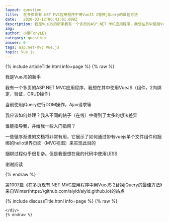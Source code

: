 ```yaml
---
layout: question
title:  在多页现有.NET MVC应用程序中用VueJS 2替换jQuery的最佳方法
date:   2020-03-12T06:43:01.000Z
description: 我是VueJS的新手我有一个多页的ASP.NET MVC应用程序，我想在其中使用VueJS（组件，2向绑定，验证，CRUD操作）当前使用jQuer...
img: 
author: 小胖TonyLEY
category: question
answer: 0
tags: asp.net-mvc Vue.js
topic: Vue.js
---
```

<div class="article-root">
  <div class="article">
    {% include articleTitle.html info=page %}
    {% raw %}
    <div class="article-content"><p><font style="vertical-align: inherit;"><font style="vertical-align: inherit;">我是VueJS的新手</font></font></p>

<p><font style="vertical-align: inherit;"><font style="vertical-align: inherit;">我有一个多页的ASP.NET MVC应用程序，我想在其中使用VueJS（组件，2向绑定，验证，CRUD操作）</font></font></p>

<p><font style="vertical-align: inherit;"><font style="vertical-align: inherit;">当前使用jQuery进行DOM操作，Ajax请求等</font></font></p>

<p><font style="vertical-align: inherit;"><font style="vertical-align: inherit;">我应该如何处理？</font><font style="vertical-align: inherit;">我从不同的帖子（在线）中得到了太多的想法差异</font></font></p>

<p><font style="vertical-align: inherit;"><font style="vertical-align: inherit;">谁能指导我，并给我一些入门指南？</font></font></p>

<p><font style="vertical-align: inherit;"><font style="vertical-align: inherit;">一些循序渐进的文档将非常有用，它展示了如何通过带有vuejs单个文件组件和捆绑的hello世界页面（MVC视图）来实现此目的</font></font></p>

<p><font style="vertical-align: inherit;"><font style="vertical-align: inherit;">捆绑过程似乎很复杂。</font><font style="vertical-align: inherit;">但是我很想在我的代码中使用LESS</font></font></p>

<p><font style="vertical-align: inherit;"><font style="vertical-align: inherit;">谢谢阅读</font></font></p></div>
    {% endraw %}
  </div>
  <p class="winter_mark">第1007篇《在多页现有.NET MVC应用程序中用VueJS 2替换jQuery的最佳方法》来自Winter(https://github.com/aiyld/aiyld.github.io)的站点</p>
  <div class="discuss-wrapper">
    {% include discussTitle.html info=page %}
    {% raw %}
    <div class="discuss-list">
    
    </div>
    {% endraw %}
  </div>
<div>
